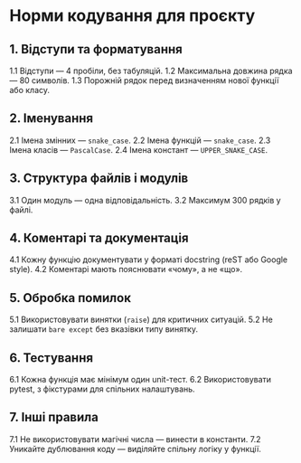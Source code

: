 # Норми кодування для проєкту

## 1. Відступи та форматування
1.1 Відступи — 4 пробіли, без табуляцій.
1.2 Максимальна довжина рядка — 80 символів.
1.3 Порожній рядок перед визначенням нової функції або класу.

## 2. Іменування
2.1 Імена змінних — `snake_case`.
2.2 Імена функцій — `snake_case`.
2.3 Імена класів — `PascalCase`.
2.4 Імена констант — `UPPER_SNAKE_CASE`.

## 3. Структура файлів і модулів
3.1 Один модуль — одна відповідальність.
3.2 Максимум 300 рядків у файлі.

## 4. Коментарі та документація
4.1 Кожну функцію документувати у форматі docstring (reST або Google style).
4.2 Коментарі мають пояснювати «чому», а не «що».

## 5. Обробка помилок
5.1 Використовувати винятки (`raise`) для критичних ситуацій.
5.2 Не залишати `bare except` без вказівки типу винятку.

## 6. Тестування
6.1 Кожна функція має мінімум один unit-тест.
6.2 Використовувати pytest, з фікстурами для спільних налаштувань.

## 7. Інші правила
7.1 Не використовувати магічні числа — винести в константи.
7.2 Уникайте дублювання коду — виділяйте спільну логіку у функції.